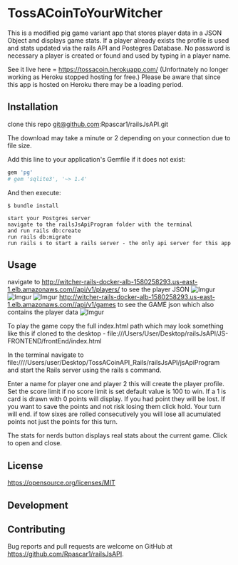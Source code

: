 # TossACoinToYourWitcher

This is a modified pig game variant app that stores player data in a JSON Object and displays game stats. If a player already exists the profile is used and stats updated via the rails API and Postegres Database. No password is necessary a player is created or found and used by typing in a player name.

See it live here = https://tossacoin.herokuapp.com/ (Unfortnately no longer working as Heroku stopped hosting for free.)
Please be aware that since this app is hosted on Heroku there may be a loading period. 


## Installation
clone this repo git@github.com:Rpascar1/railsJsAPI.git

The download may take a minute or 2 depending on your connection due to file size.

Add this line to your application's Gemfile if it does not exist:

```ruby
gem 'pg'
# gem 'sqlite3', '~> 1.4'
```
And then execute:

    $ bundle install

    start your Postgres server
    navigate to the railsJsApiProgram folder with the terminal
    and run rails db:create
    run rails db:migrate
    run rails s to start a rails server - the only api server for this app

## Usage

  navigate to
  http://witcher-rails-docker-alb-1580258293.us-east-1.elb.amazonaws.com//api/v1/players/ to see the player JSON
  ![Imgur](https://i.imgur.com/nn9atxr.pngs=200)
  ![Imgur](https://i.imgur.com/UFvh1k7.pngs=200)
  ![Imgur](IMAGES/JSONPLAYERS.png)
  http://witcher-rails-docker-alb-1580258293.us-east-1.elb.amazonaws.com//api/v1/games to see the GAME json which also contains the player data
  ![Imgur](IMAGES/JSONGAME.png)

To play the game copy the full index.html path which may look something like this if cloned to the desktop -
file:///Users/User/Desktop/railsJsAPI/JS-FRONTEND/frontEnd/index.html

In the terminal navigate to file:////Users/user/Desktop/TossACoinAPI_Rails/railsJsAPI/jsApiProgram and start the Rails server using the rails s command.

Enter a name for player one and player 2 this will create the player profile.
Set the score limit if no score limit is set default value is 100 to win.
If a 1 is card is drawn with 0 points will display. If you had point they will be lost.
If you want to save the points and not risk losing them click hold.
Your turn will end.
if tow sixes are rolled consecutively you will lose all acumulated points not just the points for this turn.

The stats for nerds button displays real stats about the current game. Click to open and close.

## License
https://opensource.org/licenses/MIT

## Development



## Contributing

Bug reports and pull requests are welcome on GitHub at https://github.com/Rpascar1/railsJsAPI.

